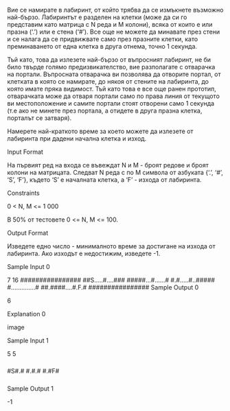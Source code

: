 Вие се намирате в лабиринт, от който трябва да се измъкнете възможно най-бързо. Лабиринтът е разделен на клетки (може да си го представим като матрица с N реда и М колони), всяка от които е или празна (‘.’) или е стена (‘#’). Все още не можете да минавате през стени и се налага да се придвижвате само през празните клетки, като преминаването от една клетка в друга отнема, точно 1 секунда.

Тъй като, това да излезете най-бързо от въпросният лабиринт, не би било твърде голямо предизвикателство, вие разполагате с отварачка на портали. Въпросната отварачка ви позволява да отворите портал, от клетката в която се намирате, до някоя от стените на лабиринта, до която имате пряка видимост. Тъй като това е все още ранен прототип, отварачката може да отваря портали само по права линия от текущото ви местоположение и самите портали стоят отворени само 1 секунда (т.е ако не минете през портала, а отидете в друга празна клетка, порталът се затваря).

Намерете най-краткото време за което можете да излезете от лабиринта при дадени начална клетка и изход.

Input Format

На първият ред на входа се въвеждат N и М - броят редове и броят колони на матрицата. Следват N реда с по M символа от азбуката {‘.’, ‘#’, ‘S’, ‘F’}, където ‘S’ е началната клетка, а ‘F’ - изхода от лабиринта.

Constraints

0 < N, M <= 1 000

В 50% от тестовете 0 <= N, M <= 100.

Output Format

Изведете едно число - минималното време за достигане на изхода от лабиринта. Ако изходът е недостижим, изведете -1.

Sample Input 0

7 16
################
##S.....#....###
#####...#......#
#.#.....#..#####
#..............#
##.####....#.F.#
################
Sample Output 0

6

Explanation 0

image

Sample Input 1

5 5
#####
#S#.#
#.#.#
#.#F#
#####

Sample Output 1

-1
